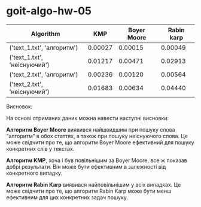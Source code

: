 # goit-algo-hw-05

| Algorithm                    | KMP     | Boyer Moore | Rabin karp |
|------------------------------|---------|-------------|------------|
| ('text_1.txt', 'алгоритм')   | 0.00027 | 0.00015     | 0.00049    |
| ('text_1.txt', 'неіснуючий') | 0.01217 | 0.00471     | 0.02913    |
| ('text_2.txt', 'алгоритм')   | 0.00236 | 0.00120     | 0.00564    |
| ('text_2.txt', 'неіснуючий') | 0.01683 | 0.00634     | 0.04440    |

Висновок:

На основі отриманих даних можна навести наступні висновки:

**Алгоритм Boyer Moore** виявився найшвидшим при пошуку слова “алгоритм” в обох статтях, а також при пошуку неіснуючого
слова. Це може свідчити про те, що алгоритм Boyer Moore ефективний для пошуку конкретних слів у текстах.

**Алгоритм KMP**, хоча і був повільнішим за Boyer Moore, все ж показав добрі результати. Він може бути ефективним в
залежності від конкретного випадку.

**Алгоритм Rabin Karp** виявився найповільнішим у всіх випадках. Це може свідчити про те, що алгоритм Rabin Karp може бути
менш ефективним для цих конкретних задач пошуку.